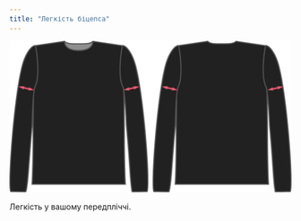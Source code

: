 ```yaml
---
title: "Легкість біцепса"
---
```


![Фактор легкості біцепса на Брайана](./bicepsease.svg)

Легкість у вашому передпліччі.




